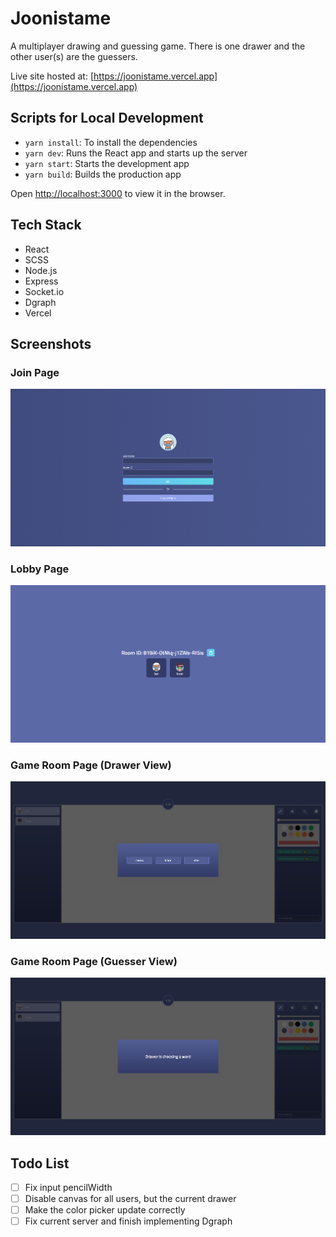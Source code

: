 # Joonistame

A multiplayer drawing and guessing game. There is one drawer and the other user(s) are the guessers.

Live site hosted at: [https://joonistame.vercel.app](https://joonistame.vercel.app)

## Scripts for Local Development

- `yarn install`: To install the dependencies
- `yarn dev`: Runs the React app and starts up the server
- `yarn start`: Starts the development app
- `yarn build`: Builds the production app

Open [http://localhost:3000](http://localhost:3000) to view it in the browser.

## Tech Stack
- React
- SCSS
- Node.js
- Express
- Socket.io
- Dgraph
- Vercel

## Screenshots

### Join Page
![Joonistame Join Page](./readme_images/Joonistame-join_page.png)

### Lobby Page
![Joonistame Join Page](./readme_images/Joonistame-lobby_page.png)

### Game Room Page (Drawer View)
![Joonistame Join Page](./readme_images/Joonistame-game_room_page_drawerview.png)

### Game Room Page (Guesser View)
![Joonistame Join Page](./readme_images/Joonistame-game_room_page_guesser_view.png)

## Todo List
* [ ]  Fix input pencilWidth
* [ ]  Disable canvas for all users, but the current drawer
* [ ]  Make the color picker update correctly
* [ ]  Fix current server and finish implementing Dgraph